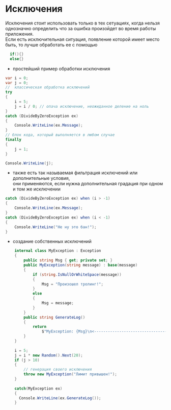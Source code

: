# Исключения
Исключения стоит использовать только в тех сетуациях, когда нельзя однозначно определить что за ошибка произойдет во время работы приложения.  
Если есть исключительная ситуация, появление которой имеет место быть, то лучше обработать ее с помощью 
```C# 
  if(){}
  else{}
```
+ простейший пример обработки исключения
```C#
var i = 0;
var j = 0;
//  классическая обработка исключений
try
{
    i = 5;
    j = i / 0; // опача исключение, неожиданное деление на ноль
}
catch (DivideByZeroException ex)
{
    Console.WriteLine(ex.Message);
}
// блок кода, который выполняется в любом случае
finally
{
    j = 1; 
}

Console.WriteLine(j);
```
+ также есть так называемая фильтрация исключений или дополнительные условия,  
они применяются, если нужна дополнительная градация при одном и том же исключении
```C#
catch (DivideByZeroException ex) when (i > -1)
{
    Console.WriteLine(ex.Message);
}
catch (DivideByZeroException ex) when (i < -1)
{
    Console.WriteLine("Не ну это бан!");
}
```
+ создание собственных исключений
```C#
    internal class MyException : Exception
    {
        public string Msg { get; private set; }
        public MyException(string message) : base(message)
        {
            if (string.IsNullOrWhiteSpace(message))
            {
                Msg = "Произошел тролинг!";
            }
            else
            {
                Msg = message;
            }
        }
        public string GenerateLog()
        {
            return 
                $"MyException: {Msg}\n<------------------------------------->";
        }
    }
    
    i = 5;
    j = i * new Random().Next(20);
    if (j > 10)
    {
        // генерация своего исключения
        throw new MyException("Лимит привышен!");
    }
    
    catch(MyException ex)
    {
      Console.WriteLine(ex.GenerateLog());
    }
```
